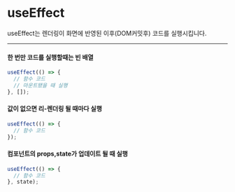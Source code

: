 # useEffect

useEffect는 렌더링이 화면에 반영된 이후(DOM커밋후) 코드를 실행시킵니다.

---

#### 한 번만 코드를 실행할때는 빈 배열

```jsx
useEffect(() => {
  // 함수 코드
  // 마운트됐을 때 실행
}, []);
```

#### 값이 없으면 리-렌더링 될 때마다 실행

```jsx
useEffect(() => {
  // 함수 코드
});
```

#### 컴포넌트의 props,state가 업데이트 될 때 실행

```jsx
useEffect(() => {
  // 함수 코드
}, state);
```
